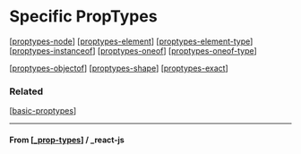 # Specific PropTypes

[[proptypes-node]]
[[proptypes-element]]
[[proptypes-element-type]]
[[proptypes-instanceof]]
[[proptypes-oneof]]
[[proptypes-oneof-type]]

[[proptypes-objectof]]
[[proptypes-shape]]
[[proptypes-exact]]

### Related

[[basic-proptypes]]

---

#### **From** [[_prop-types]] / \_react-js

[//begin]: # "Autogenerated link references for markdown compatibility"
[proptypes-node]: proptypes-node "node"
[proptypes-element]: proptypes-element "element"
[proptypes-element-type]: proptypes-element-type "elementType"
[proptypes-instanceof]: proptypes-instanceof "instanceOf"
[proptypes-oneof]: proptypes-oneof "oneOf"
[proptypes-oneof-type]: proptypes-oneof-type "oneOfType"
[proptypes-objectof]: proptypes-objectof "objectOf"
[proptypes-shape]: proptypes-shape "shape"
[proptypes-exact]: proptypes-exact "exact"
[basic-proptypes]: ../basic-proptypes/basic-proptypes "Basic PropTypes"
[_prop-types]: ../_prop-types "PropTypes"
[//end]: # "Autogenerated link references"
